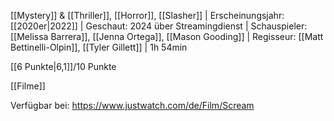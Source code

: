 
[[Mystery]] & [[Thriller]], [[Horror]], [[Slasher]] | Erscheinungsjahr: [[2020er|2022]] | Geschaut: 2024 über Streamingdienst | Schauspieler: [[Melissa Barrera]], [[Jenna Ortega]], [[Mason Gooding]] | Regisseur: [[Matt Bettinelli-Olpin]], [[Tyler Gillett]] | 1h 54min

[[6 Punkte|6,1]]/10 Punkte


[[Filme]]

Verfügbar bei: https://www.justwatch.com/de/Film/Scream